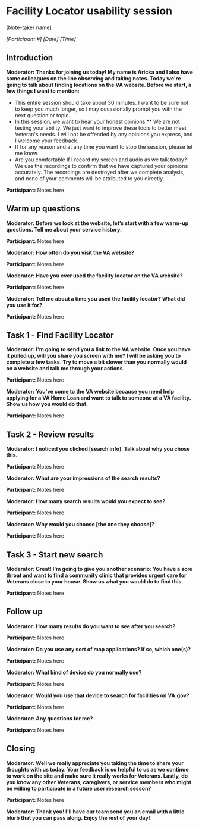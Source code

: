# Facility Locator usability session

[Note-taker name]

*[Participant #] [Date] [Time]*

## Introduction

**Moderator: Thanks for joining us today! My name is Aricka and I also have some colleagues on the line observing and taking notes. Today we're going to talk about finding locations on the VA website. Before we start, a few things I want to mention:**

- This entire session should take about 30 minutes. I want to be sure not to keep you much longer, so I may occasionally prompt you with the next question or topic.
- In this session, we want to hear your honest opinions.** We are not testing your ability. We just want to improve these tools to better meet Veteran's needs. I will not be offended by any opinions you express, and I welcome your feedback.
- If for any reason and at any time you want to stop the session, please let me know.
- Are you comfortable if I record my screen and audio as we talk today? We use the recordings to confirm that we have captured your opinions accurately. The recordings are destroyed after we complete analysis, and none of your comments will be attributed to you directly. 

**Participant:** Notes here

## Warm up questions

**Moderator: Before we look at the website, let’s start with a few warm-up questions. Tell me about your service history.**

**Participant:** Notes here

**Moderator: How often do you visit the VA website?**

**Participant:** Notes here

**Moderator: Have you ever used the facility locator on the VA website?**

**Participant:** Notes here

**Moderator: Tell me about a time you used the facility locator? What did you use it for?**

**Participant:** Notes here

## Task 1 - Find Facility Locator

**Moderator: I'm going to send you a link to the VA website. Once you have it pulled up, will you share you screen with me? I will be asking you to complete a few tasks. Try to move a bit slower than you normally would on a website and talk me through your actions.**

**Participant:** Notes here

**Moderator: You've come to the VA website because you need help applying for a VA Home Loan and want to talk to someone at a VA facility. Show us how you would do that.**

**Participant:** Notes here

## Task 2 - Review results

**Moderator: I noticed you clicked [search info]. Talk about why you chose this.**

**Participant:** Notes here

**Moderator: What are your impressions of the search results?**

**Participant:** Notes here

**Moderator: How many search results would you expect to see?**

**Participant:** Notes here

**Moderator: Why would you choose [the one they choose]?**

**Participant:** Notes here

## Task 3 - Start new search

**Moderator: Great! I'm going to give you another scenario: You have a sore throat and want to find a community clinic that provides urgent care for Veterans close to your house. Show us what you would do to find this.**

**Participant:** Notes here

## Follow up

**Moderator: How many results do you want to see after you search?**

**Participant:** Notes here

**Moderator: Do you use any sort of map applications? If so, which one(s)?**

**Participant:** Notes here

**Moderator: What kind of device do you normally use?**

**Participant:** Notes here

**Moderator: Would you use that device to search for facilities on VA.gov?**

**Participant:** Notes here

**Moderator: Any questions for me?** 

**Participant:** Notes here

## Closing

**Moderator: Well we really appreciate you taking the time to share your thoughts with us today. Your feedback is so helpful to us as we continue to work on the site and make sure it really works for Veterans. Lastly, do you know any other Veterans, caregivers, or service members who might be willing to participate in a future user research sesson?**

**Participant:** Notes here

**Moderator: Thank you! I'll have our team send you an email with a little blurb that you can pass along. Enjoy the rest of your day!**

